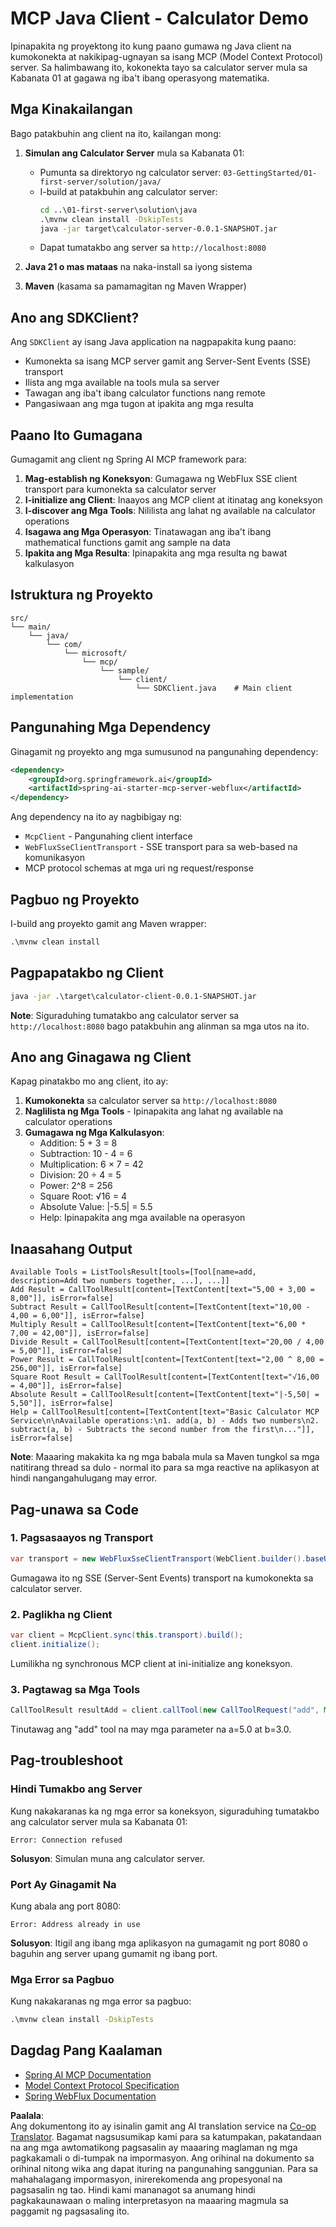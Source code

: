 <!--
CO_OP_TRANSLATOR_METADATA:
{
  "original_hash": "7074b9f4c8cd147c1c10f569d8508c82",
  "translation_date": "2025-07-13T18:36:33+00:00",
  "source_file": "03-GettingStarted/02-client/solution/java/README.md",
  "language_code": "tl"
}
-->
# MCP Java Client - Calculator Demo

Ipinapakita ng proyektong ito kung paano gumawa ng Java client na kumokonekta at nakikipag-ugnayan sa isang MCP (Model Context Protocol) server. Sa halimbawang ito, kokonekta tayo sa calculator server mula sa Kabanata 01 at gagawa ng iba't ibang operasyong matematika.

## Mga Kinakailangan

Bago patakbuhin ang client na ito, kailangan mong:

1. **Simulan ang Calculator Server** mula sa Kabanata 01:
   - Pumunta sa direktoryo ng calculator server: `03-GettingStarted/01-first-server/solution/java/`
   - I-build at patakbuhin ang calculator server:
     ```cmd
     cd ..\01-first-server\solution\java
     .\mvnw clean install -DskipTests
     java -jar target\calculator-server-0.0.1-SNAPSHOT.jar
     ```
   - Dapat tumatakbo ang server sa `http://localhost:8080`

2. **Java 21 o mas mataas** na naka-install sa iyong sistema
3. **Maven** (kasama sa pamamagitan ng Maven Wrapper)

## Ano ang SDKClient?

Ang `SDKClient` ay isang Java application na nagpapakita kung paano:
- Kumonekta sa isang MCP server gamit ang Server-Sent Events (SSE) transport
- Ilista ang mga available na tools mula sa server
- Tawagan ang iba't ibang calculator functions nang remote
- Pangasiwaan ang mga tugon at ipakita ang mga resulta

## Paano Ito Gumagana

Gumagamit ang client ng Spring AI MCP framework para:

1. **Mag-establish ng Koneksyon**: Gumagawa ng WebFlux SSE client transport para kumonekta sa calculator server
2. **I-initialize ang Client**: Inaayos ang MCP client at itinatag ang koneksyon
3. **I-discover ang Mga Tools**: Nililista ang lahat ng available na calculator operations
4. **Isagawa ang Mga Operasyon**: Tinatawagan ang iba't ibang mathematical functions gamit ang sample na data
5. **Ipakita ang Mga Resulta**: Ipinapakita ang mga resulta ng bawat kalkulasyon

## Istruktura ng Proyekto

```
src/
└── main/
    └── java/
        └── com/
            └── microsoft/
                └── mcp/
                    └── sample/
                        └── client/
                            └── SDKClient.java    # Main client implementation
```

## Pangunahing Mga Dependency

Ginagamit ng proyekto ang mga sumusunod na pangunahing dependency:

```xml
<dependency>
    <groupId>org.springframework.ai</groupId>
    <artifactId>spring-ai-starter-mcp-server-webflux</artifactId>
</dependency>
```

Ang dependency na ito ay nagbibigay ng:
- `McpClient` - Pangunahing client interface
- `WebFluxSseClientTransport` - SSE transport para sa web-based na komunikasyon
- MCP protocol schemas at mga uri ng request/response

## Pagbuo ng Proyekto

I-build ang proyekto gamit ang Maven wrapper:

```cmd
.\mvnw clean install
```

## Pagpapatakbo ng Client

```cmd
java -jar .\target\calculator-client-0.0.1-SNAPSHOT.jar
```

**Note**: Siguraduhing tumatakbo ang calculator server sa `http://localhost:8080` bago patakbuhin ang alinman sa mga utos na ito.

## Ano ang Ginagawa ng Client

Kapag pinatakbo mo ang client, ito ay:

1. **Kumokonekta** sa calculator server sa `http://localhost:8080`
2. **Naglilista ng Mga Tools** - Ipinapakita ang lahat ng available na calculator operations
3. **Gumagawa ng Mga Kalkulasyon**:
   - Addition: 5 + 3 = 8
   - Subtraction: 10 - 4 = 6
   - Multiplication: 6 × 7 = 42
   - Division: 20 ÷ 4 = 5
   - Power: 2^8 = 256
   - Square Root: √16 = 4
   - Absolute Value: |-5.5| = 5.5
   - Help: Ipinapakita ang mga available na operasyon

## Inaasahang Output

```
Available Tools = ListToolsResult[tools=[Tool[name=add, description=Add two numbers together, ...], ...]]
Add Result = CallToolResult[content=[TextContent[text="5,00 + 3,00 = 8,00"]], isError=false]
Subtract Result = CallToolResult[content=[TextContent[text="10,00 - 4,00 = 6,00"]], isError=false]
Multiply Result = CallToolResult[content=[TextContent[text="6,00 * 7,00 = 42,00"]], isError=false]
Divide Result = CallToolResult[content=[TextContent[text="20,00 / 4,00 = 5,00"]], isError=false]
Power Result = CallToolResult[content=[TextContent[text="2,00 ^ 8,00 = 256,00"]], isError=false]
Square Root Result = CallToolResult[content=[TextContent[text="√16,00 = 4,00"]], isError=false]
Absolute Result = CallToolResult[content=[TextContent[text="|-5,50| = 5,50"]], isError=false]
Help = CallToolResult[content=[TextContent[text="Basic Calculator MCP Service\n\nAvailable operations:\n1. add(a, b) - Adds two numbers\n2. subtract(a, b) - Subtracts the second number from the first\n..."]], isError=false]
```

**Note**: Maaaring makakita ka ng mga babala mula sa Maven tungkol sa mga natitirang thread sa dulo - normal ito para sa mga reactive na aplikasyon at hindi nangangahulugang may error.

## Pag-unawa sa Code

### 1. Pagsasaayos ng Transport
```java
var transport = new WebFluxSseClientTransport(WebClient.builder().baseUrl("http://localhost:8080"));
```
Gumagawa ito ng SSE (Server-Sent Events) transport na kumokonekta sa calculator server.

### 2. Paglikha ng Client
```java
var client = McpClient.sync(this.transport).build();
client.initialize();
```
Lumilikha ng synchronous MCP client at ini-initialize ang koneksyon.

### 3. Pagtawag sa Mga Tools
```java
CallToolResult resultAdd = client.callTool(new CallToolRequest("add", Map.of("a", 5.0, "b", 3.0)));
```
Tinutawag ang "add" tool na may mga parameter na a=5.0 at b=3.0.

## Pag-troubleshoot

### Hindi Tumakbo ang Server
Kung nakakaranas ka ng mga error sa koneksyon, siguraduhing tumatakbo ang calculator server mula sa Kabanata 01:
```
Error: Connection refused
```
**Solusyon**: Simulan muna ang calculator server.

### Port Ay Ginagamit Na
Kung abala ang port 8080:
```
Error: Address already in use
```
**Solusyon**: Itigil ang ibang mga aplikasyon na gumagamit ng port 8080 o baguhin ang server upang gumamit ng ibang port.

### Mga Error sa Pagbuo
Kung nakakaranas ng mga error sa pagbuo:
```cmd
.\mvnw clean install -DskipTests
```

## Dagdag Pang Kaalaman

- [Spring AI MCP Documentation](https://docs.spring.io/spring-ai/reference/api/mcp/)
- [Model Context Protocol Specification](https://modelcontextprotocol.io/)
- [Spring WebFlux Documentation](https://docs.spring.io/spring-framework/docs/current/reference/html/web-reactive.html)

**Paalala**:  
Ang dokumentong ito ay isinalin gamit ang AI translation service na [Co-op Translator](https://github.com/Azure/co-op-translator). Bagamat nagsusumikap kami para sa katumpakan, pakatandaan na ang mga awtomatikong pagsasalin ay maaaring maglaman ng mga pagkakamali o di-tumpak na impormasyon. Ang orihinal na dokumento sa orihinal nitong wika ang dapat ituring na pangunahing sanggunian. Para sa mahahalagang impormasyon, inirerekomenda ang propesyonal na pagsasalin ng tao. Hindi kami mananagot sa anumang hindi pagkakaunawaan o maling interpretasyon na maaaring magmula sa paggamit ng pagsasaling ito.